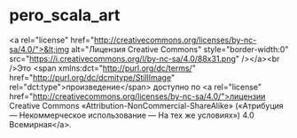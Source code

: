 # pero_scala_art
&lt;a rel="license" href="http://creativecommons.org/licenses/by-nc-sa/4.0/">&lt;img alt="Лицензия Creative Commons" style="border-width:0" src="https://i.creativecommons.org/l/by-nc-sa/4.0/88x31.png" />&lt;/a>&lt;br />Это &lt;span xmlns:dct="http://purl.org/dc/terms/" href="http://purl.org/dc/dcmitype/StillImage" rel="dct:type">произведение&lt;/span> доступно по &lt;a rel="license" href="http://creativecommons.org/licenses/by-nc-sa/4.0/">лицензии Creative Commons «Attribution-NonCommercial-ShareAlike» («Атрибуция — Некоммерческое использование — На тех же условиях») 4.0 Всемирная&lt;/a>.
